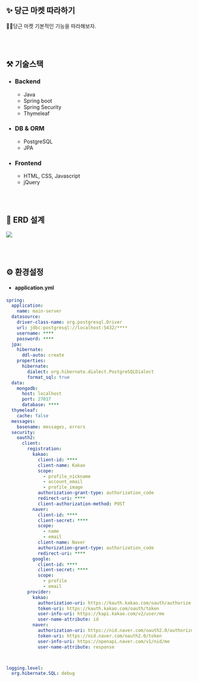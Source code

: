 ## ✨ 당근 마켓 따라하기
🤷‍♂️당근 마켓 기본적인 기능을 따라해보자.

<br><br>

## ⚒ 기술스택
* ### Backend
  * Java
  * Spring boot
  * Spring Security
  * Thymeleaf

* ### DB & ORM
  * PostgreSQL
  * JPA

* ### Frontend
  * HTML, CSS, Javascript
  * jQuery

<br><br>

## 💾 ERD 설계

<img src="https://user-images.githubusercontent.com/50009692/198861194-4bd63b83-93b3-4a8a-a7d4-4409cb2e44b2.png">


<br><br>


## ⚙ 환경설정

* #### application.yml
```application.yml
spring:
  application:
    name: main-server
  datasource:
    driver-class-name: org.postgresql.Driver
    url: jdbc:postgresql://localhost:5432/****
    username: ****
    password: ****
  jpa:
    hibernate:
      ddl-auto: create
    properties:
      hibernate:
        dialect: org.hibernate.dialect.PostgreSQLDialect
        format_sql: true
  data:
    mongodb:
      host: localhost
      port: 27017
      database: ****
  thymeleaf:
    cache: false
  messages:
    basename: messages, errors
  security:
    oauth2:
      client:
        registration:
          kakao:
            client-id: ****
            client-name: Kakao
            scope:
              - profile_nickname
              - account_email
              - profile_image
            authorization-grant-type: authorization_code
            redirect-uri: ****
            client-authorization-method: POST
          naver:
            client-id: ****
            client-secret: ****
            scope:
              - name
              - email
            client-name: Naver
            authorization-grant-type: authorization_code
            redirect-uri: ****
          google:
            client-id: ****
            client-secret: ****
            scope:
              - profile
              - email
        provider:
          kakao:
            authorization-uri: https://kauth.kakao.com/oauth/authorize
            token-uri: https://kauth.kakao.com/oauth/token
            user-info-uri: https://kapi.kakao.com/v2/user/me
            user-name-attribute: id
          naver:
            authorization-uri: https://nid.naver.com/oauth2.0/authorize
            token-uri: https://nid.naver.com/oauth2.0/token
            user-info-uri: https://openapi.naver.com/v1/nid/me
            user-name-attribute: response



logging.level:
  org.hibernate.SQL: debug


```







